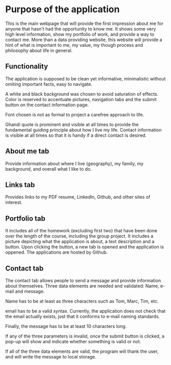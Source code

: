 # Purpose of the application

This is the main webpage that will provide the first impression about me for anyone that hasn't had the opportunity to know me.  It shows some very high level information, show my portfolio of work, and provide a way to contact me.  More than a data providing website, this website will provide a hint of what is important to me, my value, my though process and philosophy about life in general.


## Functionality

The application is supposed to be clean yet informative, minimalistic without omiting important facts, easy to navigate.

A white and black background was chosen to avoid saturation of effects.  Color is reserved to accentuate pictures, navigation tabs and the submit button on the contact information page.

Font chosen is not as formal to project a carefree approach to life.

Ghandi quote is prominent and visible at all times to provide the fundamental guiding principle about how I live my life.  Contact information is visible at all times so that it is handy if a direct contact is desired.

## About me tab

Provide information about where I live (geography), my family, my background, and overall what I like to do.

## Links tab

Provides links to my PDF resume, LinkedIn, Github, and other sites of interest.

## Portfolio tab

It includes all of the homework (excluding first two) that have been done over the length of the course, including the group project.  It includes a picture depicting what the application is about, a text description and a button.  Upon clicking the button, a new tab is opened and the application is oppened.  The applications are hosted by Github.

## Contact tab

The contact tab allows people to send a message and provide information about themselves.  Three data elements are needed and validated:  Name, e-mail and message.

Name has to be at least as three characters such as Tom, Marc, Tim, etc.

email has to be a valid syntax.  Currently, the application does not check that the email actually exists, just that it conforms to e-mail naming standards.

Finally, the message has to be at least 10 characters long.

If any of the three parameters is invalid, once the submit button is clicked, a pop-up will show and indicate whether something is valid or not.

If all of the three data elements are valid, the program will thank the user, and will write the message to local storage.
